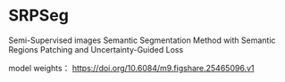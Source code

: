 # SRPSeg
Semi-Supervised images Semantic Segmentation Method with Semantic Regions Patching and Uncertainty-Guided Loss


model weights： https://doi.org/10.6084/m9.figshare.25465096.v1  
